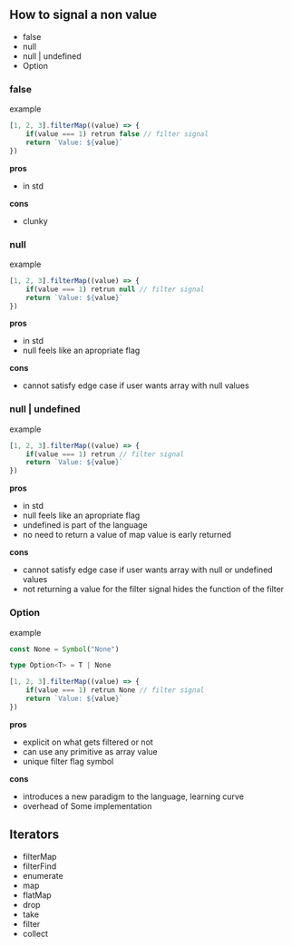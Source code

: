 ## How to signal a non value
- false
- null
- null | undefined
- Option<T> 

### false
example
```ts
[1, 2, 3].filterMap((value) => {
    if(value === 1) retrun false // filter signal
    return `Value: ${value}` 
})
```

**pros**
- in std

**cons**
- clunky

### null
example
```ts
[1, 2, 3].filterMap((value) => {
    if(value === 1) retrun null // filter signal
    return `Value: ${value}` 
})
```

**pros**
- in std
- null feels like an apropriate flag

**cons**
- cannot satisfy edge case if user wants array with null values

### null | undefined
example
```ts
[1, 2, 3].filterMap((value) => {
    if(value === 1) retrun // filter signal
    return `Value: ${value}` 
})
```

**pros**
- in std
- null feels like an apropriate flag
- undefined is part of the language
- no need to return a value of map value is early returned

**cons**
- cannot satisfy edge case if user wants array with null or undefined values
- not returning a value for the filter signal hides the function of the filter

### Option<T>
example
```ts
const None = Symbol("None")

type Option<T> = T | None

[1, 2, 3].filterMap((value) => {
    if(value === 1) retrun None // filter signal
    return `Value: ${value}`
})
```

**pros**
- explicit on what gets filtered or not
- can use any primitive as array value
- unique filter flag symbol

**cons**
- introduces a new paradigm to the language, learning curve
- overhead of Some implementation

## Iterators
- filterMap
- filterFind
- enumerate
- map
- flatMap
- drop
- take
- filter
- collect
